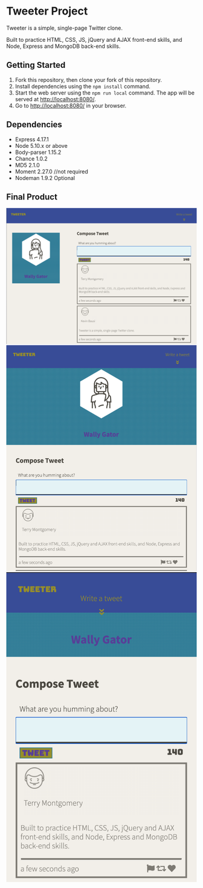 # Tweeter Project

Tweeter is a simple, single-page Twitter clone.

Built to practice HTML, CSS, JS, jQuery and AJAX front-end skills, and Node, Express and MongoDB back-end skills.

## Getting Started

1. Fork this repository, then clone your fork of this repository.
2. Install dependencies using the `npm install` command.
3. Start the web server using the `npm run local` command. The app will be served at <http://localhost:8080/>.
4. Go to <http://localhost:8080/> in your browser.

## Dependencies

- Express 4.17.1
- Node 5.10.x or above
- Body-parser 1.15.2
- Chance 1.0.2
- MD5 2.1.0
- Moment 2.27.0 //not required
- Nodeman 1.9.2 Optional

## Final Product

!["Desktop View"](https://github.com/88Navistar/tweeter/blob/master/docs/Desktop%20View.png?raw=true)
!["Ipad View"](https://github.com/88Navistar/tweeter/blob/master/docs/Ipad%20View.png?raw=true)
!["Mobile Device View"](https://github.com/88Navistar/tweeter/blob/master/docs/Mobile%20View.png?raw=true)

